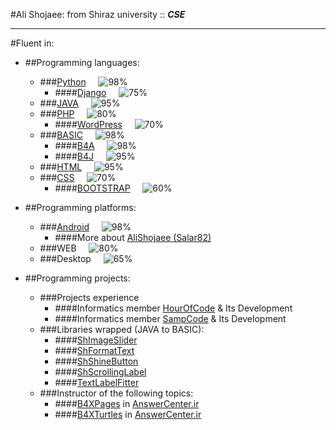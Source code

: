 #Ali Shojaee:
from Shiraz university :: ***CSE***
- ---
#Fluent in:
* ##Programming languages:
  * ###[Python](https://www.python.org/) &nbsp;&nbsp;&nbsp; ![98%](https://progress-bar.dev/98)
    - ####[Django](https://www.djangoproject.com/) &nbsp;&nbsp;&nbsp; ![75%](https://progress-bar.dev/75)
  * ###[JAVA](https://www.java.com/) &nbsp;&nbsp;&nbsp; ![95%](https://progress-bar.dev/95)
  * ###[PHP](https://www.php.net/) &nbsp;&nbsp;&nbsp; ![80%](https://progress-bar.dev/80)
     * ####[WordPress](https://wordpress.org/download/) &nbsp;&nbsp;&nbsp; ![70%](https://progress-bar.dev/70)
  * ###[BASIC](https://www.b4x.com/) &nbsp;&nbsp;&nbsp; ![98%](https://progress-bar.dev/98)
    * ####[B4A](https://www.b4x.com/b4a.html) &nbsp;&nbsp;&nbsp; ![98%](https://progress-bar.dev/98)
    * ####[B4J](https://www.b4x.com/b4j.html) &nbsp;&nbsp;&nbsp; ![95%](https://progress-bar.dev/95)
  * ###[HTML](https://developer.mozilla.org/) &nbsp;&nbsp;&nbsp; ![95%](https://progress-bar.dev/95)
  * ###[CSS](https://developer.mozilla.org/en-US/docs/Web/CSS) &nbsp;&nbsp;&nbsp; ![70%](https://progress-bar.dev/70)
    * ####[BOOTSTRAP](https://getbootstrap.com/) &nbsp;&nbsp;&nbsp; ![60%](https://progress-bar.dev/60)

* ##Programming platforms:
  * ###[Android](https://developer.android.com/) &nbsp;&nbsp;&nbsp; ![98%](https://progress-bar.dev/98)
    * ####More about [AliShojaee (Salar82)](https://answercenter.ir/profile/11695-salar82/)
  * ###WEB &nbsp;&nbsp;&nbsp; ![80%](https://progress-bar.dev/80)
  * ###Desktop &nbsp;&nbsp;&nbsp; ![65%](https://progress-bar.dev/65)
  
* ##Programming projects:
  * ###Projects experience
    * ####Informatics member [HourOfCode](https://hocshirazu.ir) & Its Development
    * ####Informatics member [SampCode](https://sampcode.hocshirazu.ir) & Its Development
  * ###Libraries wrapped (JAVA to BASIC):
    * ####[ShImageSlider](https://answercenter.ir/store/product/161-shimageslider-%D8%A7%D8%B3%D9%84%D8%A7%DB%8C%D8%AF%D8%B1-%D8%B9%DA%A9%D8%B3-%D8%AD%D8%B1%D9%81%D9%87%E2%80%8C%D8%A7%DB%8C/)
    * ####[ShFormatText](https://answercenter.ir/topic/38084-%DA%A9%D8%AA%D8%A7%D8%A8%D8%AE%D9%88%D9%86%D9%87-shformattext-%D8%AC%D8%AF%D8%A7-%DA%A9%D8%B1%D8%AF%D9%86-%D8%B3%D9%87-%D8%B1%D9%82%D9%85-%D8%B3%D9%87-%D8%B1%D9%82%D9%85-%D8%A7%D8%B9%D8%AF%D8%A7%D8%AF-%D8%AF%D8%B1-%DB%8C%DA%A9-%D8%AE%D8%B7/)
    * ####[ShShineButton](https://answercenter.ir/topic/28904-%D8%AF%D8%B1%DB%8C%D8%A7%D9%81%D8%AA-%DA%A9%D8%AA%D8%A7%D8%A8%D8%AE%D8%A7%D9%86%D9%87-shshinebutton-%D8%B1%D9%BE-%D8%B4%D8%AF%D9%87/)
    * ####[ShScrollingLabel](https://answercenter.ir/topic/28173-%DA%A9%D8%AA%D8%A7%D8%A8%D8%AE%D8%A7%D9%86%D9%87-%DA%A9%D8%A7%D8%B1%D8%A8%D8%B1%D8%AF%DB%8C-shscrollinglabel-%D9%84%DB%8C%D8%A8%D9%84-%D9%82%D8%A7%D8%A8%D9%84-%D8%A7%D8%B3%DA%A9%D8%B1%D9%88%D9%84/#comment-143865)
    * ####[TextLabelFitter](https://answercenter.ir/topic/24351-%DA%A9%D8%AA%D8%A7%D8%A8%D8%AE%D8%A7%D9%86%D9%87-textlabelfitter-%D9%81%DB%8C%D8%AA-%DA%A9%D8%B1%D8%AF%D9%86-%D9%85%D8%AA%D9%86-%D8%AF%D8%B1-%D9%84%DB%8C%D8%A8%D9%84/)
  * ###Instructor of the following topics:
    * ####[B4XPages](https://www.b4x.com/android/forum/threads/b4x-b4xpages-cross-platform-and-simple-framework-for-managing-multiple-pages.118901/) in [AnswerCenter.ir](https://answercenter.ir/topic/27716-%D8%A2%D9%85%D9%88%D8%B2%D8%B4-%DA%A9%D8%A7%D9%85%D9%84-%DA%A9%D8%A7%D8%B1-%D8%A8%D8%A7-b4xpages-%D8%A8%D8%B3%DB%8C%D8%A7%D8%B1-%DA%A9%D8%A7%D8%B1%D8%A8%D8%B1%D8%AF%DB%8C-%D9%88-%D9%85%D9%87%D9%85/)
    * ####[B4XTurtles](https://www.b4x.com/android/forum/threads/b4x-%F0%9F%90%A2-b4xturtle-library-for-teachers-and-parents.116700/) in [AnswerCenter.ir](https://answercenter.ir/topic/28616-%D8%A2%D9%85%D9%88%D8%B2%D8%B4-%DA%A9%D8%A7%D9%85%D9%84-%DA%A9%D8%A7%D8%B1-%D8%A8%D8%A7-b4xturtle-%D8%A8%D8%B3%DB%8C%D8%A7%D8%B1-%D9%85%D9%87%D9%85-%D9%88-%DA%A9%D8%A7%D8%B1%D8%A8%D8%B1%D8%AF%DB%8C/?tab=comments#comment-142829)

